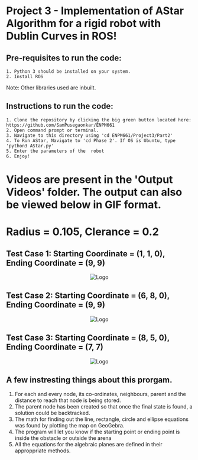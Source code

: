 <h1>Project 3 - Implementation of AStar Algorithm for a rigid robot with Dublin Curves in ROS!</h1>

  <h2>Pre-requisites to run the code:</h2>

    1. Python 3 should be installed on your system.
    2. Install ROS

Note:  Other libraries used are inbuilt.</br>

  <h2>Instructions to run the code:</h2>
  
    1. Clone the repository by clicking the big green button located here: https://github.com/SamPusegaonkar/ENPM661
    2. Open command prompt or terminal.
    3. Navigate to this directory using 'cd ENPM661/Project3/Part2'
    4. To Run AStar, Navigate to 'cd Phase 2'. If OS is Ubuntu, type 'python3 AStar.py'
    5. Enter the parameters of the  robot
    6. Enjoy!


<h1>Videos are present in the 'Output Videos' folder. The output can also be viewed below in GIF format.</h2>

<h1> Radius = 0.105, Clerance = 0.2 </h1>

<h2> Test Case 1: Starting Coordinate = (1, 1, 0), Ending Coordinate = (9, 9) </h2>

<p align="center">
  <img src="https://user-images.githubusercontent.com/12711480/116009416-860d9e80-a5e7-11eb-8965-4f7c2775f2d4.gif" alt="Logo"/>
</p>

<h2> Test Case 2: Starting Coordinate = (6, 8, 0), Ending Coordinate = (9, 9) </h2>

<p align="center">
  <img src="https://user-images.githubusercontent.com/12711480/116009415-860d9e80-a5e7-11eb-8044-d994e4fc596f.gif" alt="Logo"/>
</p>

<h2> Test Case 3: Starting Coordinate = (8, 5, 0), Ending Coordinate = (7, 7) </h2>

<p align="center">
  
  <img src="https://user-images.githubusercontent.com/12711480/116009414-860d9e80-a5e7-11eb-9ff5-97670a9dab58.gif" alt="Logo"/>
</p>




## A few instresting things about this prorgam.
  1. For each and every node, its co-ordinates, neighbours, parent and the distance to reach that node is being stored.
  2. The parent node has been created so that once the final state is found, a solution could be backtracked.
  3. The math for finding out the line, rectangle, circle and ellipse equations was found by plotting the map on GeoGebra.
  4. The program will let you know if the starting point or ending point is inside the obstacle or outside the arena
  5. All the equations for the algebraic planes are defined in their approppriate methods.